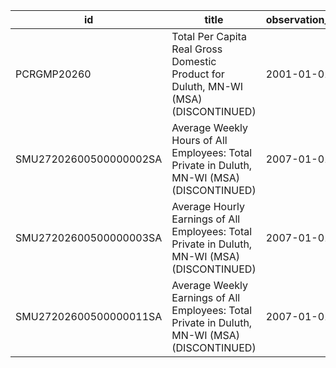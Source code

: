 | id                     | title                                                                                         | observation_start   | observation_end   |
|------------------------|-----------------------------------------------------------------------------------------------|---------------------|-------------------|
| PCRGMP20260            | Total Per Capita Real Gross Domestic Product for Duluth, MN-WI (MSA) (DISCONTINUED)           | 2001-01-01          | 2017-01-01        |
| SMU27202600500000002SA | Average Weekly Hours of All Employees: Total Private in Duluth, MN-WI (MSA) (DISCONTINUED)    | 2007-01-01          | 2022-03-01        |
| SMU27202600500000003SA | Average Hourly Earnings of All Employees: Total Private in Duluth, MN-WI (MSA) (DISCONTINUED) | 2007-01-01          | 2022-03-01        |
| SMU27202600500000011SA | Average Weekly Earnings of All Employees: Total Private in Duluth, MN-WI (MSA) (DISCONTINUED) | 2007-01-01          | 2022-03-01        |